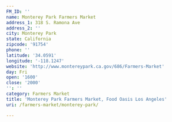 ```yaml
---
FM_ID: ''
name: Monterey Park Farmers Market
address_1: 318 S. Ramona Ave
address_2: ''
city: Monterey Park
state: California
zipcode: '91754'
phone: ''
latitude: '34.0591'
longitude: '-118.1247'
website: 'http://www.montereypark.ca.gov/686/Farmers-Market'
day: Fri
open: '1600'
close: '2000'
'': ''
category: Farmers Market
title: 'Monterey Park Farmers Market, Food Oasis Los Angeles'
uri: /farmers-market/monterey-park/

---
```

